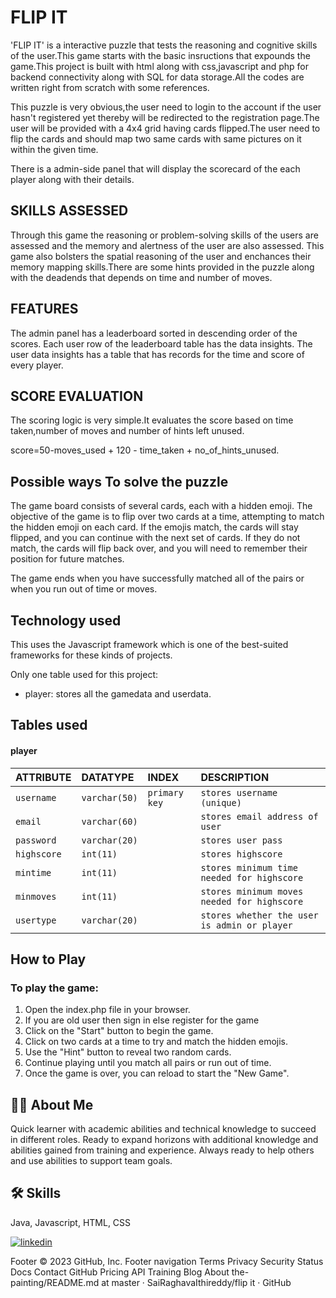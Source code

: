 # FLIP IT

'FLIP IT' is a interactive puzzle that tests the reasoning and cognitive skills of the user.This game starts with the basic insructions that expounds the game.This project is built with html along with css,javascript and php for backend connectivity along with SQL for data storage.All the codes are written right from scratch with some references.

This puzzle is very obvious,the user need to login to the account if the user hasn't registered yet thereby will be redirected to the registration page.The user will be provided with a 4x4 grid having cards flipped.The user need to flip the cards and should map two same cards with same pictures on it within the given time.

There is a admin-side panel that will display the scorecard of the each player along with their details.

## SKILLS ASSESSED

Through this game the reasoning or problem-solving skills of the users are assessed and the memory and alertness of the user are also assessed. This game also bolsters the spatial reasoning of the user and enchances their memory mapping skills.There are some hints provided in the puzzle along with the deadends that depends on time and number of moves.


## FEATURES

The admin panel has a leaderboard sorted in descending order of the scores.
Each user row of the leaderboard table has the data insights.
The user data insights has a table that has records for the time and score of every player.

## SCORE EVALUATION
The scoring logic is very simple.It evaluates the score based on time taken,number of moves and number of hints left unused.

score=50-moves_used + 120 - time_taken + no_of_hints_unused.



## Possible ways To solve the puzzle

The game board consists of several cards, each with a hidden emoji. The objective of the game is to flip over two cards at a time, attempting to match the hidden emoji on each card. If the emojis match, the cards will stay flipped, and you can continue with the next set of cards. If they do not match, the cards will flip back over, and you will need to remember their position for future matches.

The game ends when you have successfully matched all of the pairs or when you run out of time or moves. 

## Technology used
This uses the Javascript framework which is one of the best-suited frameworks for these kinds of projects.

Only one table used for this project:
 - player: stores all the gamedata and userdata.
 

## Tables used 

#### player

| ATTRIBUTE | DATATYPE | INDEX   | DESCRIPTION|
| :-------- | :------- | :-------- | :-------------|
| `username` | `varchar(50)` | `primary key` | `stores username (unique)`|
| `email` | `varchar(60)` | | `stores email address of user`|
| `password` | `varchar(20)` | | `stores user pass`|
| `highscore` | `int(11)` |  | `stores highscore`|
| `mintime` | `int(11)` |  | `stores minimum time needed for highscore`|
| `minmoves` | `int(11)` |  | `stores minimum moves needed for highscore`|
| `usertype` | `varchar(20)` |  | `stores whether the user is admin or player`|







## How to Play
### To play the game:

1. Open the index.php file in your browser.
2. If you are old user then sign in else register for the game
3. Click on the "Start" button to begin the game.
4. Click on two cards at a time to try and match the hidden emojis.
5. Use the "Hint" button to reveal two random cards.
6. Continue playing until you match all pairs or run out of time.
7. Once the game is over, you can reload to start the "New Game".

## 👨‍💻 About Me
Quick learner with academic abilities and technical knowledge to succeed in
different roles. Ready to expand horizons with additional knowledge and abilities
gained from training and experience. Always ready to help others and use abilities to
support team goals.
## 🛠 Skills
Java, Javascript, HTML, CSS

[![linkedin](https://img.shields.io/badge/linkedin-0A66C2?style=for-the-badge&logo=linkedin&logoColor=white)](linkedin.com/in/sai-raghava-79a904183)

Footer
© 2023 GitHub, Inc.
Footer navigation
Terms
Privacy
Security
Status
Docs
Contact GitHub
Pricing
API
Training
Blog
About
the-painting/README.md at master · SaiRaghavaIthireddy/flip it · GitHub 